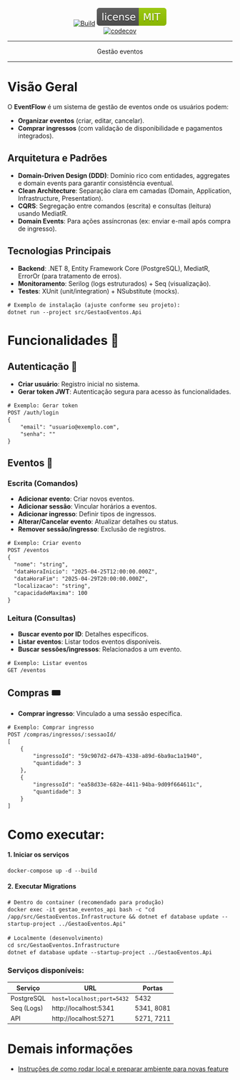 <div align="center">

[![Build](https://github.com/rosa-henrique/gestao-eventos/actions/workflows/build.yml/badge.svg)](https://github.com/rosa-henrique/gestao-eventos/actions/workflows/build.yml)
[![GitHub license](./assets/license.svg)](https://github.com/seu-usuario/seu-projeto/blob/main/LICENSE)  
[![codecov](https://codecov.io/gh/rosa-henrique/gestao-eventos/graph/badge.svg?token=GYB8E8MWV3)](https://codecov.io/gh/rosa-henrique/gestao-eventos)

---  

Gestão eventos

---  

</div>

# Visão Geral

O **EventFlow** é um sistema de gestão de eventos onde os usuários podem:
- **Organizar eventos** (criar, editar, cancelar).
- **Comprar ingressos** (com validação de disponibilidade e pagamentos integrados).

## Arquitetura e Padrões
- **Domain-Driven Design (DDD)**: Domínio rico com entidades, aggregates e domain events para garantir consistência eventual.
- **Clean Architecture**: Separação clara em camadas (Domain, Application, Infrastructure, Presentation).
- **CQRS**: Segregação entre comandos (escrita) e consultas (leitura) usando MediatR.
- **Domain Events**: Para ações assíncronas (ex: enviar e-mail após compra de ingresso).

## Tecnologias Principais
- **Backend**: .NET 8, Entity Framework Core (PostgreSQL), MediatR, ErrorOr (para tratamento de erros).
- **Monitoramento**: Serilog (logs estruturados) + Seq (visualização).
- **Testes**: XUnit (unit/integration) + NSubstitute (mocks).

```shell
# Exemplo de instalação (ajuste conforme seu projeto):
dotnet run --project src/GestaoEventos.Api
```

# Funcionalidades 🚀

## Autenticação 🔐
- **Criar usuário**: Registro inicial no sistema.
- **Gerar token JWT**: Autenticação segura para acesso às funcionalidades.

```shell
# Exemplo: Gerar token
POST /auth/login
{
    "email": "usuario@exemplo.com",
    "senha": ""
}
```

## Eventos 🎪
### Escrita (Comandos)
- **Adicionar evento**: Criar novos eventos.
- **Adicionar sessão**: Vincular horários a eventos.
- **Adicionar ingresso**: Definir tipos de ingressos.
- **Alterar/Cancelar evento**: Atualizar detalhes ou status.
- **Remover sessão/ingresso**: Exclusão de registros.

```shell
# Exemplo: Criar evento
POST /eventos
{
  "nome": "string",
  "dataHoraInicio": "2025-04-25T12:00:00.000Z",
  "dataHoraFim": "2025-04-29T20:00:00.000Z",
  "localizacao": "string",
  "capacidadeMaxima": 100
}
```
### Leitura (Consultas)
- **Buscar evento por ID**: Detalhes específicos.
- **Listar eventos**: Listar todos eventos disponiveis.
- **Buscar sessões/ingressos**: Relacionados a um evento.
```shell
# Exemplo: Listar eventos
GET /eventos
```

## Compras 🎟️
- **Comprar ingresso**: Vinculado a uma sessão específica.
```shell
# Exemplo: Comprar ingresso
POST /compras/ingressos/:sessaoId/
[
	{
		"ingressoId": "59c907d2-d47b-4338-a89d-6ba9ac1a1940",
		"quantidade": 3
	},
	{
		"ingressoId": "ea58d33e-682e-4411-94ba-9d09f664611c",
		"quantidade": 3
	}
]
```

# Como executar:
#### 1. Iniciar os serviços
```shell
docker-compose up -d --build
```

#### 2. Executar Migrations
```shell
# Dentro do container (recomendado para produção)
docker exec -it gestao_eventos_api bash -c "cd /app/src/GestaoEventos.Infrastructure && dotnet ef database update --startup-project ../GestaoEventos.Api"

# Localmente (desenvolvimento)
cd src/GestaoEventos.Infrastructure
dotnet ef database update --startup-project ../GestaoEventos.Api
```

### Serviços disponíveis:
| Serviço  | URL                          | Portas      |
|----------|------------------------------|-------------|
| PostgreSQL | `host=localhost;port=5432` | 5432        |
| Seq (Logs) | http://localhost:5341      | 5341, 8081  |
| API       | http://localhost:5271      | 5271, 7211  |

# Demais informações
- [Instruções de como rodar local e preparar ambiente para novas feature](./run.MD)
